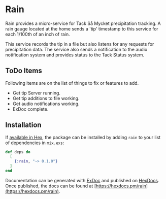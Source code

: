 # Rain

Rain provides a micro-service for Tack Så Mycket precipitation tracking.
A rain gauge located at the home sends a 'tip' timestamp to this service
for each 1/100th of an inch of rain.

This service records the tip in a file but also listens for any requests for
precipitation data. The service also sends a notification to the audio
notification system and provides status to the Tack Status system.

## ToDo Items

Following items are on the list of things to fix or features to add.

  - Get tip Server running.
  - Get tip additions to file working.
  - Get audio notifications working.
  - ExDoc complete.

## Installation

If [available in Hex](https://hex.pm/docs/publish), the package can be installed
by adding `rain` to your list of dependencies in `mix.exs`:

```elixir
def deps do
  [
    {:rain, "~> 0.1.0"}
  ]
end
```

Documentation can be generated with [ExDoc](https://github.com/elixir-lang/ex_doc)
and published on [HexDocs](https://hexdocs.pm). Once published, the docs can
be found at [https://hexdocs.pm/rain](https://hexdocs.pm/rain).
